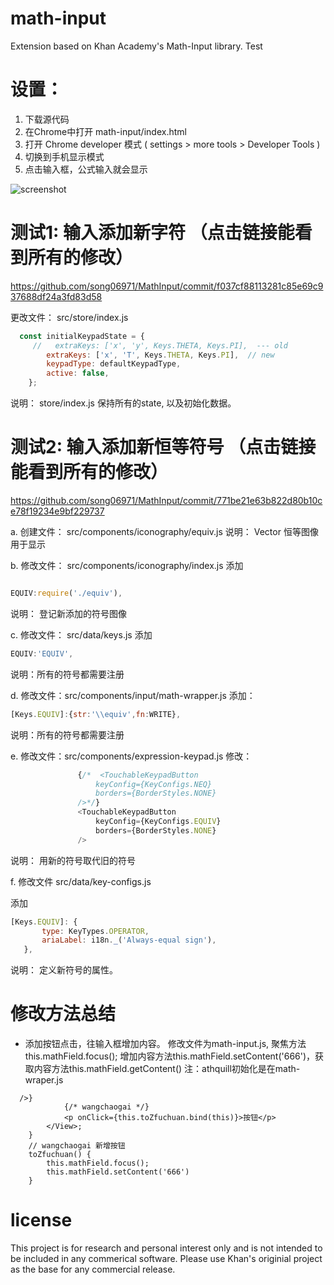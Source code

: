 # math-input

Extension based on Khan Academy's Math-Input library. Test

# 设置： 

  1. 下载源代码 
  2. 在Chrome中打开 math-input/index.html
  3. 打开 Chrome developer 模式 ( settings > more tools > Developer Tools ) 
  4. 切换到手机显示模式
  5. 点击输入框，公式输入就会显示


![screenshot](/doc/newSymbols.png?raw=true "New Symbols")

# **测试1**:  输入添加新字符 （点击链接能看到所有的修改）
https://github.com/song06971/MathInput/commit/f037cf88113281c85e69c937688df24a3fd83d58

更改文件：  src/store/index.js

```javascript
  const initialKeypadState = {
     //   extraKeys: ['x', 'y', Keys.THETA, Keys.PI],  --- old
        extraKeys: ['x', 'T', Keys.THETA, Keys.PI],  // new
        keypadType: defaultKeypadType,
        active: false,
    };
 ```
 
说明：  store/index.js 保持所有的state, 以及初始化数据。   

# **测试2**:  输入添加新恒等符号 （点击链接能看到所有的修改）
https://github.com/song06971/MathInput/commit/771be21e63b822d80b10ce78f19234e9bf229737

a. 创建文件： src/components/iconography/equiv.js
说明： Vector 恒等图像用于显示

b. 修改文件： src/components/iconography/index.js
添加  
 ```javascript

 EQUIV:require('./equiv'),
```
说明： 登记新添加的符号图像

c. 修改文件： src/data/keys.js
添加     
 ```javascript
EQUIV:'EQUIV',
```
说明：所有的符号都需要注册

d. 修改文件：src/components/input/math-wrapper.js
添加： 
```javascript
[Keys.EQUIV]:{str:'\\equiv',fn:WRITE},
```

说明：所有的符号都需要注册

e. 修改文件：src/components/expression-keypad.js
 修改：        
 
 ```javascript
                {/*  <TouchableKeypadButton
                    keyConfig={KeyConfigs.NEQ}
                    borders={BorderStyles.NONE}
                />*/}
                <TouchableKeypadButton
                    keyConfig={KeyConfigs.EQUIV}
                    borders={BorderStyles.NONE}
                />
```
说明：  用新的符号取代旧的符号

f. 修改文件 src/data/key-configs.js

添加 
 ```javascript
[Keys.EQUIV]: {
        type: KeyTypes.OPERATOR,
        ariaLabel: i18n._('Always-equal sign'),
    },
```
说明： 定义新符号的属性。 


# 修改方法总结
* 添加按钮点击，往输入框增加内容。 修改文件为math-input.js, 聚焦方法this.mathField.focus(); 增加内容方法this.mathField.setContent('666')，获取内容方法this.mathField.getContent() 注：athquill初始化是在math-wraper.js
```
  />}
            {/* wangchaogai */}
            <p onClick={this.toZfuchuan.bind(this)}>按钮</p>
        </View>;
    }
    // wangchaogai 新增按钮
    toZfuchuan() {
        this.mathField.focus();
        this.mathField.setContent('666')
    }
```



# license

This project is for research and personal interest only and is not intended to be included in any commerical software. Please use Khan's originial project as the base for any commercial release. 


    







